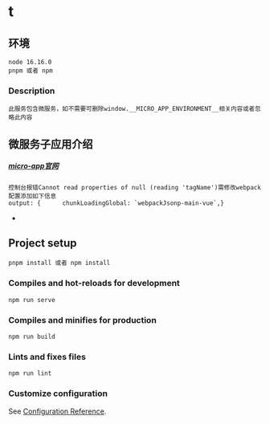 # t

## 环境
```
node 16.16.0
pnpm 或者 npm
```

### Description
```
此服务包含微服务，如不需要可删除window.__MICRO_APP_ENVIRONMENT__相关内容或者忽略此内容
```

## 微服务子应用介绍
##### [micro-app官网](<https://zeroing.jd.com/micro-app/docs.html>)
```
控制台报错Cannot read properties of null (reading 'tagName')需修改webpack配置添加如下信息
output: {      chunkLoadingGlobal: `webpackJsonp-main-vue`,}
```

*
## Project setup
```
pnpm install 或者 npm install
```


### Compiles and hot-reloads for development
```
npm run serve
```

### Compiles and minifies for production
```
npm run build
```

### Lints and fixes files
```
npm run lint
```

### Customize configuration
See [Configuration Reference](https://cli.vuejs.org/config/).

